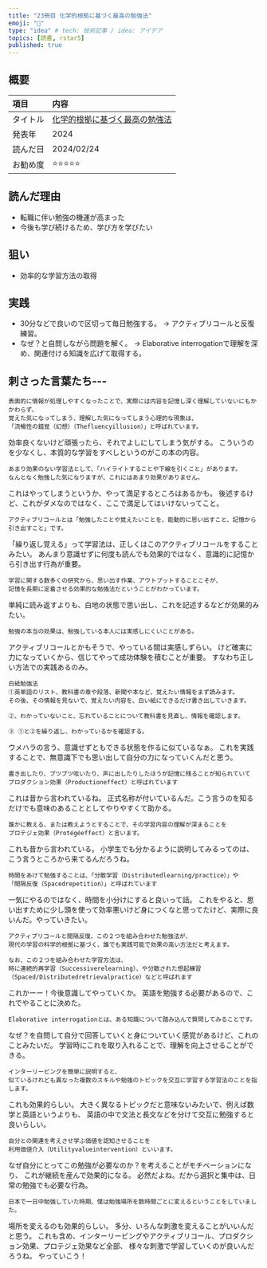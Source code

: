```yaml
---
title: "23冊目 化学的根拠に基づく最高の勉強法"
emoji: "📘"
type: "idea" # tech: 技術記事 / idea: アイデア
topics: [読書, rstar5]
published: true
---
```


## 概要
|項目|内容|
|:--|:--|
|タイトル|[化学的根拠に基づく最高の勉強法](https://www.amazon.co.jp/%E7%A7%91%E5%AD%A6%E7%9A%84%E6%A0%B9%E6%8B%A0%E3%81%AB%E5%9F%BA%E3%81%A5%E3%81%8F%E6%9C%80%E9%AB%98%E3%81%AE%E5%8B%89%E5%BC%B7%E6%B3%95-%E5%AE%89%E5%B7%9D-%E5%BA%B7%E4%BB%8B/dp/4046067233)|
|発表年|2024|
|読んだ日|2024/02/24|
|お勧め度|⭐️⭐️⭐️⭐️⭐️|

## 読んだ理由
- 転職に伴い勉強の機運が高まった
- 今後も学び続けるため、学び方を学びたい

## 狙い
- 効率的な学習方法の取得

## 実践
- 30分などで良いので区切って毎日勉強する。
→ アクティブリコールと反復練習。
- なぜ？と自問しながら問題を解く。
→ Elaborative interrogationで理解を深め、関連付ける知識を広げて取得する。


## 刺さった言葉たち---
```
表面的に情報が処理しやすくなったことで、実際には内容を記憶し深く理解していないにもかかわらず、
覚えた気になってしまう、理解した気になってしまう心理的な現象は、
「流暢性の錯覚（幻想）（Thefluencyillusion）」と呼ばれています。
```

効率良くないけど頑張ったら、それでよしにしてしまう気がする。
こういうのを少なくし、本質的な学習をすべしというのがこの本の内容。

```
あまり効果のない学習法として、「ハイライトすることや下線を引くこと」があります。
なんとなく勉強した気になりますが、これにはあまり効果がありません。
```

これはやってしまうというか、やって満足するところはあるかも。
後述するけど、これがダメなのではなく、ここで満足してはいけないってこと。

```
アクティブリコールとは「勉強したことや覚えたいことを、能動的に思い出すこと、記憶から引き出すこと」です。
```

「繰り返し覚える」って学習法は、正しくはこのアクティブリコールをすることみたい。
あんまり意識せずに何度も読んでも効果的ではなく、意識的に記憶から引き出す行為が重要。

```
学習に関する数多くの研究から、思い出す作業、アウトプットすることこそが、
記憶を長期に定着させる効果的な勉強法だということがわかっています。
```

単純に読み返すよりも、白地の状態で思い出し、これを記述するなどが効果的みたい。

```
勉強の本当の効果は、勉強している本人には実感しにくいことがある。
```

アクティブリコールとかもそうで、やっている間は実感しずらい。
けど確実に力になっていくから、信じてやって成功体験を積むことが重要。
すなわち正しい方法での実践あるのみ。

```
白紙勉強法
①英単語のリスト、教科書の章や段落、新聞や本など、覚えたい情報をまず読みます。
その後、その情報を見ないで、覚えたい内容を、白い紙にできるだけ書き出していきます。

②、わかっていないこと、忘れていることについて教科書を見直し、情報を確認します。

③ ①と②を繰り返し、わかっているかを確認する。
```

ウメハラの言う、意識せずともできる状態を作るに似ているなぁ。
これを実践することで、無意識下でも思い出して自分の力になっていくんだと思う。

```
書き出したり、ブツブツ呟いたり、声に出したりしたほうが記憶に残ることが知られていて
プロダクション効果（Productioneffect）と呼ばれています
```

これは昔から言われているね。
正式名称が付いているんだ。こう言うのを知るだけでも意味のあることとしてやりやすくて助かる。

```
誰かに教える、または教えようとすることで、その学習内容の理解が深まることを
プロテジェ効果（Protégéeffect）と言います。
```

これも昔から言われている。
小学生でも分かるように説明してみるってのは、こう言うところから来てるんだろうね。

```
時間をあけて勉強することは、「分散学習（Distributedlearning/practice）」や
「間隔反復（Spacedrepetition）」と呼ばれています
```

一気にやるのではなく、時間を小分けにすると良いって話。
これをやると、思い出すために少し頭を使って効率悪いけど身につくなと思ってたけど、実際に良いんだ。やっていきたい。

```
アクティブリコールと間隔反復、この２つを組み合わせた勉強法が、
現代の学習の科学的根拠に基づく、誰でも実践可能で効果の高い方法だと考えます。

なお、この２つを組み合わせた学習方法は、
時に連続的再学習（Successiverelearning）、や分散された想起練習（Spaced/Distributedretrievalpractice）などと呼ばれます
```

これかーー！今後意識してやっていくか。
英語を勉強する必要があるので、これでやることに決めた。

```
Elaborative interrogationとは、ある知識について踏み込んで質問してみることです。
```

なぜ？を自問して自分で回答していくと身についていく感覚があるけど、これのことみたいだ。
学習時にこれを取り入れることで、理解を向上させることができる。

```
インターリービングを簡単に説明すると、
似ているけれども異なった複数のスキルや勉強のトピックを交互に学習する学習法のことを指します。
```

これも効果的らしい。
大きく異なるトピックだと意味ないみたいで、例えば数学と英語というよりも、
英語の中で文法と長文などを分けて交互に勉強すると良いらしい。

```
自分との関連を考えさせ学ぶ価値を認知させることを
利用価値介入（Utilityvalueintervention）といいます。
```

なぜ自分にとってこの勉強が必要なのか？を考えることがモチベーションになり、
これが継続を産んで効果的になる。
必然だよね。だから選択と集中は、日常の勉強でも必要な行為。

```
日本で一日中勉強していた時期、僕は勉強場所を数時間ごとに変えるということをしていました。
```

場所を変えるのも効果的らしい。
多分、いろんな刺激を変えることがいいんだと思う。
これも含め、インターリービングやアクティブリコール、プロダクション効果、プロテジェ効果など全部、
様々な刺激で学習していくのが良いんだろうね。
やっていこう！